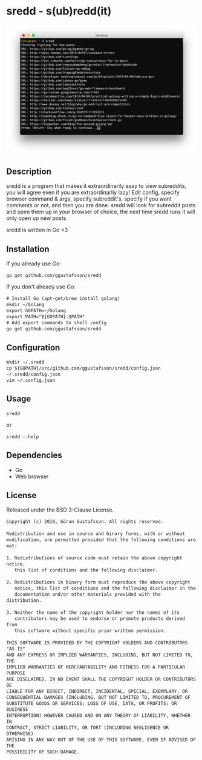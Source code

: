 sredd - s(ub)redd(it)
=====================

![Preview](https://github.com/ggustafsson/sredd/raw/master/Preview.png)

Description
-----------
sredd is a program that makes it extraordinarily easy to view subreddits, you
will agree even if you are extraordinarliy lazy! Edit config, specify browser
command & args, specify subreddit's, specify if you want comments or not, and
then you are done. sredd will look for subreddit posts and open them up in your
browser of choice, the next time sredd runs it will only open up new posts.

sredd is written in Go <3

Installation
------------
If you already use Go:

    go get github.com/ggustafsson/sredd

If you don't already use Go:

    # Install Go (apt-get/brew install golang)
    mkdir ~/Golang
    export GOPATH=~/Golang
    export PATH="${GOPATH}:$PATH"
    # Add export commands to shell config
    go get github.com/ggustafsson/sredd

Configuration
-------------
    mkdir ~/.sredd
    cp ${GOPATH}/src/github.com/ggustafsson/sredd/config.json ~/.sredd/config.json
    vim ~/.config.json

Usage
-----
    sredd

or

    sredd --help

Dependencies
------------
- Go
- Web browser

License
-------
Released under the BSD 3-Clause License.

    Copyright (c) 2016, Göran Gustafsson. All rights reserved.

    Redistribution and use in source and binary forms, with or without
    modification, are permitted provided that the following conditions are met:

    1. Redistributions of source code must retain the above copyright notice,
       this list of conditions and the following disclaimer.

    2. Redistributions in binary form must reproduce the above copyright
       notice, this list of conditions and the following disclaimer in the
       documentation and/or other materials provided with the distribution.

    3. Neither the name of the copyright holder nor the names of its
       contributors may be used to endorse or promote products derived from
       this software without specific prior written permission.

    THIS SOFTWARE IS PROVIDED BY THE COPYRIGHT HOLDERS AND CONTRIBUTORS "AS IS"
    AND ANY EXPRESS OR IMPLIED WARRANTIES, INCLUDING, BUT NOT LIMITED TO, THE
    IMPLIED WARRANTIES OF MERCHANTABILITY AND FITNESS FOR A PARTICULAR PURPOSE
    ARE DISCLAIMED. IN NO EVENT SHALL THE COPYRIGHT HOLDER OR CONTRIBUTORS BE
    LIABLE FOR ANY DIRECT, INDIRECT, INCIDENTAL, SPECIAL, EXEMPLARY, OR
    CONSEQUENTIAL DAMAGES (INCLUDING, BUT NOT LIMITED TO, PROCUREMENT OF
    SUBSTITUTE GOODS OR SERVICES; LOSS OF USE, DATA, OR PROFITS; OR BUSINESS
    INTERRUPTION) HOWEVER CAUSED AND ON ANY THEORY OF LIABILITY, WHETHER IN
    CONTRACT, STRICT LIABILITY, OR TORT (INCLUDING NEGLIGENCE OR OTHERWISE)
    ARISING IN ANY WAY OUT OF THE USE OF THIS SOFTWARE, EVEN IF ADVISED OF THE
    POSSIBILITY OF SUCH DAMAGE.

